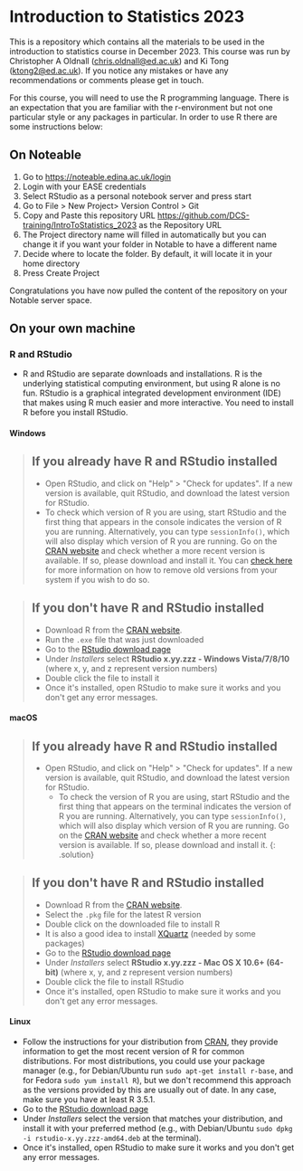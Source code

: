 # Introduction to Statistics 2023
This is a repository which contains all the materials to be used in the introduction to statistics course in December 2023. This course was run by Christopher A Oldnall (chris.oldnall@ed.ac.uk) and Ki Tong (ktong2@ed.ac.uk). If you notice any mistakes or have any recommendations or comments please get in touch. 

For this course, you will need to use the R programming language. There is an expectation that you are familiar with the r-environment but not one particular style or any packages in particular. In order to use R there are some instructions below:

## On Noteable

1. Go to https://noteable.edina.ac.uk/login
2. Login with your EASE credentials
3. Select RStudio as a personal notebook server and press start
4. Go to File > New Project> Version Control > Git
5. Copy and Paste this repository URL https://github.com/DCS-training/IntroToStatistics_2023 as the Repository URL
6. The Project directory name will filled in automatically but you can change it if you want your folder in Notable to have a different name
7. Decide where to locate the folder. By default, it will locate it in your home directory 
8. Press Create Project

Congratulations you have now pulled the content of the repository on your Notable server space.

## On your own machine

### R and RStudio

* R and RStudio are separate downloads and installations. R is the
underlying statistical computing environment, but using R alone is no
fun. RStudio is a graphical integrated development environment (IDE) that makes
using R much easier and more interactive. You need to install R before you
install RStudio.

#### Windows

> ## If you already have R and RStudio installed
>
> * Open RStudio, and click on "Help" > "Check for updates". If a new version is
> available, quit RStudio, and download the latest version for RStudio.
> * To check which version of R you are using, start RStudio and the first thing
>  that appears in the console indicates the version of R you are
>  running. Alternatively, you can type `sessionInfo()`, which will also display
>  which version of R you are running. Go on
>  the [CRAN website](https://cran.r-project.org/bin/windows/base/) and check
> whether a more recent version is available. If so, please download and install
> it. You can [check here](https://cran.r-project.org/bin/windows/base/rw-FAQ.html#How-do-I-UNinstall-R_003f) for
> more information on how to remove old versions from your system if you wish to do so.

> ## If you don't have R and RStudio installed
>
> * Download R from
>  the [CRAN website](https://cran.r-project.org/bin/windows/base/release.htm).
> * Run the `.exe` file that was just downloaded
> * Go to the [RStudio download page](https://www.rstudio.com/products/rstudio/download/#download)
> * Under *Installers* select **RStudio x.yy.zzz - Windows Vista/7/8/10** (where x, y, and z represent version numbers)
> * Double click the file to install it
> * Once it's installed, open RStudio to make sure it works and you don't get any
> error messages.


#### macOS

> ## If you already have R and RStudio installed
>
> * Open RStudio, and click on "Help" > "Check for updates". If a new version is
>	available, quit RStudio, and download the latest version for RStudio.
>	* To check the version of R you are using, start RStudio and the first thing
>	  that appears on the terminal indicates the version of R you are running. Alternatively, you can type `sessionInfo()`, which will 
>	also display which version of R you are running. Go on
>	  the [CRAN website](https://cran.r-project.org/bin/macosx/) and check
>	  whether a more recent version is available. If so, please download and install
>	  it.
{: .solution}

> ## If you don't have R and RStudio installed
>
> * Download R from
>   the [CRAN website](https://cran.r-project.org/bin/macosx/).
> * Select the `.pkg` file for the latest R version
> * Double click on the downloaded file to install R
> * It is also a good idea to install [XQuartz](https://www.xquartz.org/) (needed
>   by some packages)
> * Go to the [RStudio download page](https://www.rstudio.com/products/rstudio/download/#download)
> * Under *Installers* select **RStudio x.yy.zzz - Mac OS X 10.6+ (64-bit)**
>   (where x, y, and z represent version numbers)
> * Double click the file to install RStudio
> * Once it's installed, open RStudio to make sure it works and you don't get any
>   error messages.

#### Linux

* Follow the instructions for your distribution
 from [CRAN](https://cloud.r-project.org/bin/linux), they provide information
 to get the most recent version of R for common distributions. For most
 distributions, you could use your package manager (e.g., for Debian/Ubuntu run
 `sudo apt-get install r-base`, and for Fedora `sudo yum install R`), but we
 don't recommend this approach as the versions provided by this are
 usually out of date. In any case, make sure you have at least R 3.5.1.
* Go to the [RStudio download
  page](https://www.rstudio.com/products/rstudio/download/#download)
* Under *Installers* select the version that matches your distribution, and
   install it with your preferred method (e.g., with Debian/Ubuntu `sudo dpkg -i
   rstudio-x.yy.zzz-amd64.deb` at the terminal).
* Once it's installed, open RStudio to make sure it works and you don't get any
   error messages.
